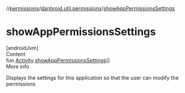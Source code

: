 //[permissions](../../index.md)/[danbroid.util.permissions](index.md)/[showAppPermissionsSettings](show-app-permissions-settings.md)



# showAppPermissionsSettings  
[androidJvm]  
Content  
fun [Activity](https://developer.android.com/reference/kotlin/android/app/Activity.html).[showAppPermissionsSettings](show-app-permissions-settings.md)()  
More info  


Displays the settings for this application so that the user can modify the permissions

  



